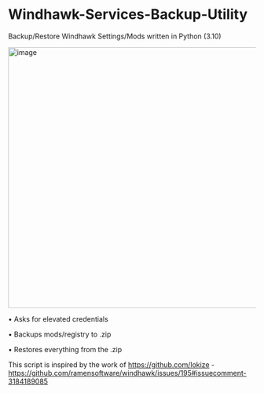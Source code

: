 # Windhawk-Services-Backup-Utility
Backup/Restore Windhawk Settings/Mods written in Python (3.10)

<img width="702" height="532" alt="image" src="https://github.com/user-attachments/assets/7cf9d5bc-cda3-4a02-8f8e-ad7232d85588" />

• Asks for elevated credentials

• Backups mods/registry to .zip

• Restores everything from the .zip

This script is inspired by the work of https://github.com/lokize - https://github.com/ramensoftware/windhawk/issues/195#issuecomment-3184189085
